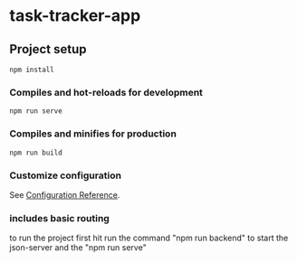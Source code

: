 # task-tracker-app

## Project setup

```
npm install
```

### Compiles and hot-reloads for development

```
npm run serve
```

### Compiles and minifies for production

```
npm run build
```

### Customize configuration

See [Configuration Reference](https://cli.vuejs.org/config/).

### includes basic routing

to run the project first hit run the command "npm run backend" to start the json-server
and the "npm run serve"
